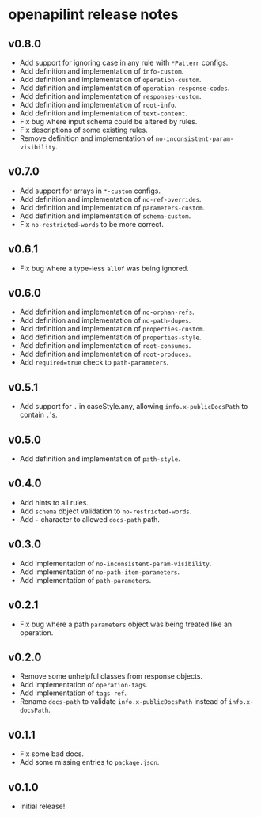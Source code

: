 openapilint release notes
============================

v0.8.0
-----
* Add support for ignoring case in any rule with `*Pattern` configs.
* Add definition and implementation of `info-custom`.
* Add definition and implementation of `operation-custom`.
* Add definition and implementation of `operation-response-codes`.
* Add definition and implementation of `responses-custom`.
* Add definition and implementation of `root-info`.
* Add definition and implementation of `text-content`.
* Fix bug where input schema could be altered by rules.
* Fix descriptions of some existing rules.
* Remove definition and implementation of `no-inconsistent-param-visibility`.

v0.7.0
-----
* Add support for arrays in `*-custom` configs.
* Add definition and implementation of `no-ref-overrides`.
* Add definition and implementation of `parameters-custom`.
* Add definition and implementation of `schema-custom`.
* Fix `no-restricted-words` to be more correct.

v0.6.1
-----
* Fix bug where a type-less `allOf` was being ignored.

v0.6.0
-----
* Add definition and implementation of `no-orphan-refs`.
* Add definition and implementation of `no-path-dupes`.
* Add definition and implementation of `properties-custom`.
* Add definition and implementation of `properties-style`.
* Add definition and implementation of `root-consumes`.
* Add definition and implementation of `root-produces`.
* Add `required=true` check to `path-parameters`.

v0.5.1
-----
* Add support for `.` in caseStyle.any, allowing `info.x-publicDocsPath` to contain `.`'s.

v0.5.0
-----
* Add definition and implementation of `path-style`.

v0.4.0
-----
* Add hints to all rules.
* Add `schema` object validation to `no-restricted-words`.
* Add `-` character to allowed `docs-path` path.

v0.3.0
-----
* Add implementation of `no-inconsistent-param-visibility`.
* Add implementation of `no-path-item-parameters`.
* Add implementation of `path-parameters`.

v0.2.1
-----
* Fix bug where a path `parameters` object was being treated like an operation.

v0.2.0
-----
* Remove some unhelpful classes from response objects.
* Add implementation of `operation-tags`.
* Add implementation of `tags-ref`.
* Rename `docs-path` to validate `info.x-publicDocsPath` instead of `info.x-docsPath`.

v0.1.1
-----
* Fix some bad docs.
* Add some missing entries to `package.json`.

v0.1.0
-----
* Initial release!
